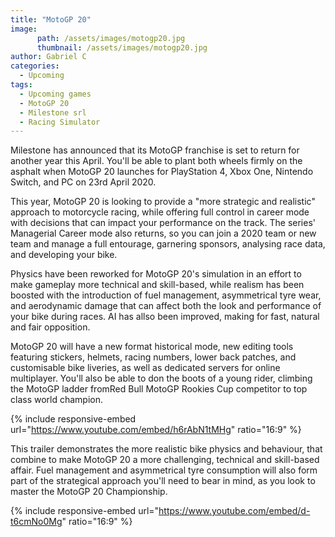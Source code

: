 ```yaml
---
title: "MotoGP 20"
image:
      path: /assets/images/motogp20.jpg
      thumbnail: /assets/images/motogp20.jpg
author: Gabriel C
categories:
  - Upcoming
tags:
  - Upcoming games
  - MotoGP 20
  - Milestone srl
  - Racing Simulator
---
```


Milestone has announced that its MotoGP franchise is set to return for another year this April. You'll be able to plant both wheels firmly on the asphalt when MotoGP 20 launches for PlayStation 4, Xbox One, Nintendo Switch, and PC on 23rd April 2020.

This year, MotoGP 20 is looking to provide a "more strategic and realistic" approach to motorcycle racing, while offering full control in career mode with decisions that can impact your performance on the track. The series' Managerial Career mode also returns, so you can join a 2020 team or new team and manage a full entourage, garnering sponsors, analysing race data, and developing your bike.

Physics have been reworked for MotoGP 20's simulation in an effort to make gameplay more technical and skill-based, while realism has been boosted with the introduction of fuel management, asymmetrical tyre wear, and aerodynamic damage that can affect both the look and performance of your bike during races. AI has allso been improved, making for fast, natural and fair opposition.

MotoGP 20 will have a new format historical mode, new editing tools featuring stickers, helmets, racing numbers, lower back patches, and customisable bike liveries, as well as dedicated servers for online multiplayer. You'll also be able to don the boots of a young rider, climbing the MotoGP ladder fromRed Bull MotoGP Rookies Cup competitor to top class world champion.

{% include responsive-embed url="https://www.youtube.com/embed/h6rAbN1tMHg" ratio="16:9" %}

This trailer demonstrates the more realistic bike physics and behaviour, that combine to make MotoGP 20 a more challenging, technical and skill-based affair. Fuel management and asymmetrical tyre consumption will also form part of the strategical approach you'll need to bear in mind, as you look to master the MotoGP 20 Championship.

{% include responsive-embed url="https://www.youtube.com/embed/d-t6cmNo0Mg" ratio="16:9" %}
